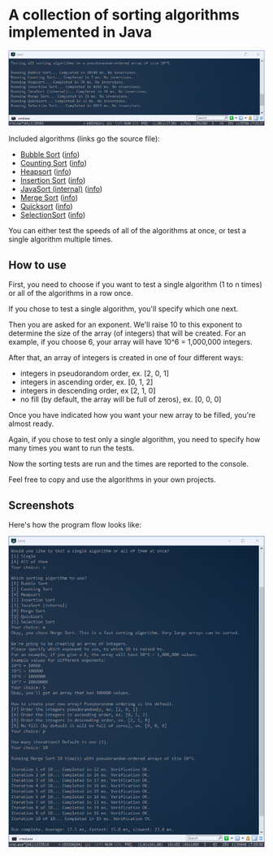 # A collection of sorting algorithms implemented in Java

![App results](https://github.com/gotonode/sorting/blob/master/docs/images/app01.png)

Included algorithms (links go the source file):
- [Bubble Sort](https://github.com/gotonode/sorting/blob/master/src/sorting/algorithms/BubbleSort.java) ([info](https://en.wikipedia.org/wiki/Bubble_sort))
- [Counting Sort](https://github.com/gotonode/sorting/blob/master/src/sorting/algorithms/CountingSort.java) ([info](https://en.wikipedia.org/wiki/Counting_sort))
- [Heapsort](https://github.com/gotonode/sorting/blob/master/src/sorting/algorithms/Heapsort.java) ([info](https://en.wikipedia.org/wiki/Heapsort))
- [Insertion Sort](https://github.com/gotonode/sorting/blob/master/src/sorting/algorithms/InsertionSort.java) ([info](https://en.wikipedia.org/wiki/Insertion_sort))
- [JavaSort (internal)](https://github.com/gotonode/sorting/blob/master/src/sorting/algorithms/JavaSort.java) ([info](https://docs.oracle.com/javase/7/docs/api/java/util/Arrays.html#sort[int()]))
- [Merge Sort](https://github.com/gotonode/sorting/blob/master/src/sorting/algorithms/MergeSort.java) ([info](https://en.wikipedia.org/wiki/Merge_sort))
- [Quicksort](https://github.com/gotonode/sorting/blob/master/src/sorting/algorithms/Quicksort.java) ([info](https://en.wikipedia.org/wiki/Quicksort))
- [SelectionSort](https://github.com/gotonode/sorting/blob/master/src/sorting/algorithms/SelectionSort.java) ([info](https://en.wikipedia.org/wiki/Selection_sort))

You can either test the speeds of all of the algorithms at once, or test a single algorithm multiple times.

## How to use

First, you need to choose if you want to test a single algorithm (1 to n times) or all of the algorithms in a row once.

If you chose to test a single algorithm, you'll specify which one next.

Then you are asked for an exponent. We'll raise 10 to this exponent to determine the size of the array (of integers) that will be created. For an example, if you choose 6, your array will have 10^6 = 1,000,000 integers.

After that, an array of integers is created in one of four different ways:
- integers in pseudorandom order, ex. [2, 0, 1]
- integers in ascending order, ex. [0, 1, 2]
- integers in descending order, ex [2, 1, 0]
- no fill (by default, the array will be full of zeros), ex. [0, 0, 0]

Once you have indicated how you want your new array to be filled, you're almost ready.

Again, if you chose to test only a single algorithm, you need to specify how many times you want to run the tests.

Now the sorting tests are run and the times are reported to the console.

Feel free to copy and use the algorithms in your own projects.

## Screenshots

Here's how the program flow looks like:

![App results](https://github.com/gotonode/sorting/blob/master/docs/images/app02.png)
